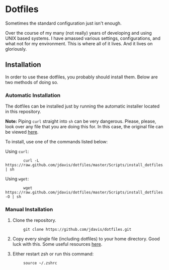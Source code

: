 Dotfiles
========

Sometimes the standard configuration just isn't enough.

Over the course of my many (not really) years of developing and using UNIX based
systems. I have amassed various settings, configurations, and what not for my
environment. This is where all of it lives. And it lives on gloriously.

Installation
------------
In order to use these dotfiles, you probably should install them. Below are two
methods of doing so.

### Automatic Installation
The dotfiles can be installed just by running the automatic installer located in
this repository.

**Note:** Piping `curl` straight into `sh` can be very dangerous. Please,
please, look over any file that you are doing this for. In this case, the
original file can be viewed [here][installer].

[installer]: https://github.com/jdavis/dotfiles/blob/master/Scripts/install_dotfiles.sh

To install, use one of the commands listed below:

Using `curl`:

```shell
        curl -L https://raw.github.com/jdavis/dotfiles/master/Scripts/install_dotfiles.sh | sh
```

Using `wget`:

```shell
        wget https://raw.github.com/jdavis/dotfiles/master/Scripts/install_dotfiles.sh -O | sh
```

### Manual Installation
1. Clone the repository.

```shell
        git clone https://github.com/jdavis/dotfiles.git
```

2. Copy every single file (including dotfiles) to your home directory. Good luck
   with this. Some useful resources [here][resources].

3. Either restart zsh or run this command:

```shell
        source ~/.zshrc
```

[resources]: http://superuser.com/q/61611

